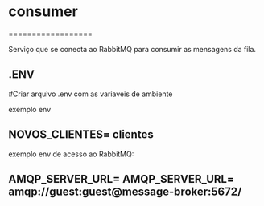 # consumer
==================

Serviço que se conecta ao RabbitMQ para consumir as mensagens da fila.

## .ENV

#Criar arquivo .env com as variaveis de ambiente

exemplo env 
## NOVOS_CLIENTES= clientes

exemplo env de acesso ao RabbitMQ:
##  AMQP_SERVER_URL= AMQP_SERVER_URL= amqp://guest:guest@message-broker:5672/



